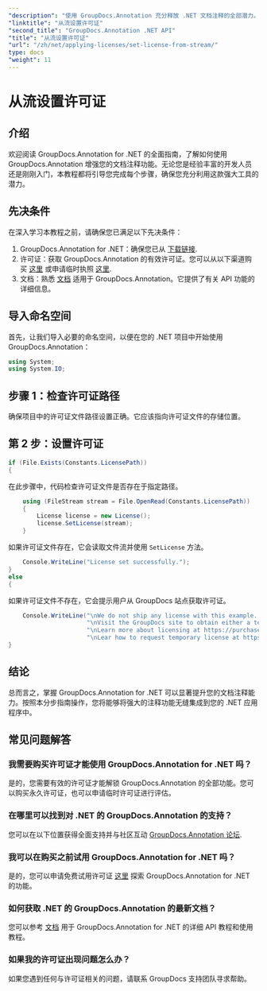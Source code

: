 ```yaml
---
"description": "使用 GroupDocs.Annotation 充分释放 .NET 文档注释的全部潜力。按照我们的分步指南，实现无缝集成。"
"linktitle": "从流设置许可证"
"second_title": "GroupDocs.Annotation .NET API"
"title": "从流设置许可证"
"url": "/zh/net/applying-licenses/set-license-from-stream/"
type: docs
"weight": 11
---
```


# 从流设置许可证

## 介绍
欢迎阅读 GroupDocs.Annotation for .NET 的全面指南，了解如何使用 GroupDocs.Annotation 增强您的文档注释功能。无论您是经验丰富的开发人员还是刚刚入门，本教程都将引导您完成每个步骤，确保您充分利用这款强大工具的潜力。
## 先决条件
在深入学习本教程之前，请确保您已满足以下先决条件：
1. GroupDocs.Annotation for .NET：确保您已从 [下载链接](https://releases。groupdocs.com/annotation/net/).
2. 许可证：获取 GroupDocs.Annotation 的有效许可证。您可以从以下渠道购买 [这里](https://purchase.groupdocs.com/buy) 或申请临时执照 [这里](https://purchase。groupdocs.com/temporary-license/).
3. 文档：熟悉 [文档](https://tutorials.groupdocs.com/annotation/net/) 适用于 GroupDocs.Annotation。它提供了有关 API 功能的详细信息。

## 导入命名空间
首先，让我们导入必要的命名空间，以便在您的 .NET 项目中开始使用 GroupDocs.Annotation：
```csharp
using System;
using System.IO;
```

## 步骤 1：检查许可证路径
确保项目中的许可证文件路径设置正确。它应该指向许可证文件的存储位置。
## 第 2 步：设置许可证
```csharp
if (File.Exists(Constants.LicensePath))
{
```
在此步骤中，代码检查许可证文件是否存在于指定路径。
```csharp
    using (FileStream stream = File.OpenRead(Constants.LicensePath))
    {
        License license = new License();
        license.SetLicense(stream);
    }
```
如果许可证文件存在，它会读取文件流并使用 `SetLicense` 方法。
```csharp
    Console.WriteLine("License set successfully.");
}
else
{
```
如果许可证文件不存在，它会提示用户从 GroupDocs 站点获取许可证。
```csharp
    Console.WriteLine("\nWe do not ship any license with this example. " +
                      "\nVisit the GroupDocs site to obtain either a temporary or permanent license. " +
                      "\nLearn more about licensing at https://purchase.groupdocs.com/faqs/licensing。" +
                      "\nLear how to request temporary license at https://purchase.groupdocs.com/temporary-license。");
}
```

## 结论
总而言之，掌握 GroupDocs.Annotation for .NET 可以显著提升您的文档注释能力。按照本分步指南操作，您将能够将强大的注释功能无缝集成到您的 .NET 应用程序中。
## 常见问题解答
### 我需要购买许可证才能使用 GroupDocs.Annotation for .NET 吗？
是的，您需要有效的许可证才能解锁 GroupDocs.Annotation 的全部功能。您可以购买永久许可证，也可以申请临时许可证进行评估。
### 在哪里可以找到对 .NET 的 GroupDocs.Annotation 的支持？
您可以在以下位置获得全面支持并与社区互动 [GroupDocs.Annotation 论坛](https://forum。groupdocs.com/c/annotation/10).
### 我可以在购买之前试用 GroupDocs.Annotation for .NET 吗？
是的，您可以申请免费试用许可证 [这里](https://releases.groupdocs.com/) 探索 GroupDocs.Annotation for .NET 的功能。
### 如何获取 .NET 的 GroupDocs.Annotation 的最新文档？
您可以参考 [文档](https://tutorials.groupdocs.com/annotation/net/) 用于 GroupDocs.Annotation for .NET 的详细 API 教程和使用教程。
### 如果我的许可证出现问题怎么办？
如果您遇到任何与许可证相关的问题，请联系 GroupDocs 支持团队寻求帮助。